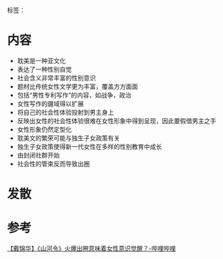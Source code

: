 标签： 
# 内容
- 耽美是一种亚文化
- 表达了一种性别自觉
- 社会含义非常丰富的性别意识
- 题材比传统女性文学更为丰富，覆盖方方面面
- 包括“男性专利写作”的内容，如战争，政治
- 女性写作的疆域得以扩展
- 将自己的社会性体验投射到男主身上
- 反映出女性的社会性体验很难在女性形象中得到呈现，因此要假借男主之手
- 女性形象仍然定型化
- 耽美文的繁荣可能与独生子女政策有关
- 独生子女政策使得新一代女性在多样的性别教育中成长
- 由封闭社群开始
- 社会性的管束反而导致出圈

# 发散



# 参考
[【戴锦华】《山河令》火爆出圈意味着女性意识觉醒？-哔哩哔哩](https://b23.tv/mcHHcp)